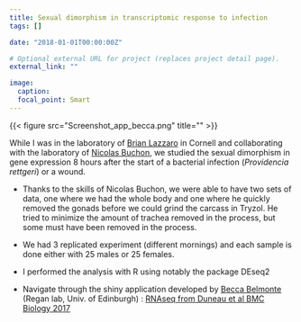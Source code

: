```yaml
---
title: Sexual dimorphism in transcriptomic response to infection
tags: []

date: "2018-01-01T00:00:00Z"

# Optional external URL for project (replaces project detail page).
external_link: ""

image:
  caption:
  focal_point: Smart
---
```

{{< figure src="Screenshot_app_becca.png" title="" >}}

While I was in the laboratory of [Brian Lazzaro](http://www.lazzaro.entomology.cornell.edu/index.html) in Cornell and collaborating with the laboratory of [Nicolas Buchon](http://buchonlab.com/index.html), we studied the sexual dimorphism in gene expression 8 hours after the start of a bacterial infection (<i>Providencia rettgeri</i>) or a wound.


* Thanks to the skills of Nicolas Buchon, we were able to have two sets of data, one where we had the whole body and one where he quickly removed the gonads before we could grind the carcass in Tryzol. He tried to minimize the amount of trachea removed in the process, but some must have been removed in the process.  


* We had 3 replicated experiment (different mornings) and each sample is done either with 25 males or 25 females.


* I performed the analysis with R using notably the package DEseq2

* Navigate through the shiny application developed by [Becca Belmonte](http://reganlab.bio.ed.ac.uk/people) (Regan lab, Univ. of Edinburgh) : [RNAseq from Duneau et al BMC Biology 2017](https://david-duneau.shinyapps.io/RNAseq_Sex_Dim_Droso_8h_Prett/)
